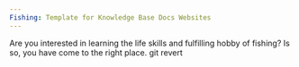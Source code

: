 ```yaml
---
Fishing: Template for Knowledge Base Docs Websites
---
```

Are you interested in learning the life skills and fulfilling hobby of fishing? Is so, you have come to the right place.
git revert <commit-hash>

